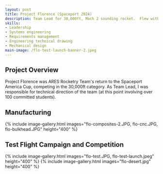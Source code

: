 ```yaml
---
layout: post
title: Project Florence (Spaceport 2024)
description: Team Lead for 30,000ft, Mach 2 sounding rocket.  Flew within 0.7% of target apogee, achieving category 2nd at Spaceport America Cup.
skills: 
- Leadership
- Systems engineering
- Requirements management
- Engineering technical drawing
- Mechanical design
main-image: /flo-test-launch-banner-2.jpeg 
---
```


## Project Overview
Project Florence was ARES Rocketry Team's return to the Spaceport America Cup, competing in the 30,000ft category.  As Team Lead, I was responsible for technical direction of the team (at this point involving over 100 committed students).

## Manufacturing
{% include image-gallery.html images="flo-composites-2.JPG, flo-cnc.JPG, flo-bulkhead.JPG" height="400" %}

## Test Flight Campaign and Competition
{% include image-gallery.html images="flo-test.JPG, flo-test-launch.jpeg" height="400" %}
{% include image-gallery.html images="flo-desert.jpg" height="400" %}

